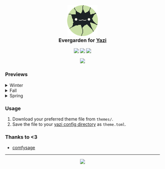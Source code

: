 <h3 align="center">
	<img src="https://github.com/everviolet/.github/raw/main/assets/logo-circle.png" width="100" alt="Logo"/><br/>
	Evergarden for <a href="https://github.com/sxyazi/yazi">Yazi</a>
</h3>

<p align="center">
	<a href="https://github.com/everviolet/yazi/stargazers"><img src="https://img.shields.io/github/stars/everviolet/yazi?style=for-the-badge&colorA=313B40&colorB=DBBC7F"></a>
	<a href="https://github.com/everviolet/yazi/issues"><img src="https://img.shields.io/github/issues/everviolet/yazi?style=for-the-badge&colorA=313B40&colorB=E69875"></a>
	<a href="https://github.com/everviolet/yazi/contributors"><img src="https://img.shields.io/github/contributors/everviolet/yazi?style=for-the-badge&colorA=313B40&colorB=97C9C3"></a>
</p>

<p align="center">
	<img src="https://raw.githubusercontent.com/everviolet/yazi/main/assets/previews/preview.webp"/>
</p>

### Previews

<details>
<summary>Winter</summary>
<img src="https://raw.githubusercontent.com/everviolet/yazi/main/assets/previews/winter.webp"/>
</details>
<details>
<summary>Fall</summary>
<img src="https://raw.githubusercontent.com/everviolet/yazi/main/assets/previews/fall.webp"/>
</details>
<details>
<summary>Spring</summary>
<img src="https://raw.githubusercontent.com/everviolet/yazi/main/assets/previews/spring.webp"/>
</details>

### Usage

1. Download your preferred theme file from `themes/`.
1. Save the file to your [yazi config directory](https://yazi-rs.github.io/docs/configuration/overview) as `theme.toml`.

### Thanks to <3

- [comfysage](https://github.com/comfysage)

<hr>

<p align="center">
	<a href="https://github.com/comfysage/evergarden/blob/mega/LICENSE"><img src="https://img.shields.io/static/v1.svg?style=for-the-badge&label=LICENSE&message=GPL3&colorA=313B40&colorB=9BB5CF"/></a>
</p>

